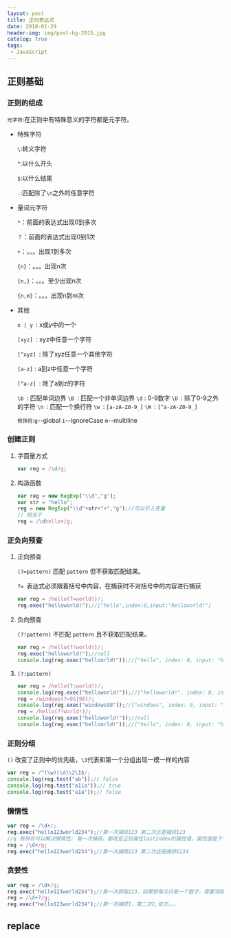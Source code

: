 ```yaml
---
layout: post
title: 正则表达式
date: 2018-01-29
header-img: img/post-bg-2015.jpg
catalog: true
tags:
 - JavaScript
---
```


## 正则基础

### 正则的组成

`元字符`:在正则中有特殊意义的字符都是元字符。

-   特殊字符

    `\`:转义字符

    `^`:以什么开头

    `$`:以什么结尾

    `.`:匹配除了`\n`之外的任意字符

-   量词元字符

    `*`：前面的表达式出现0到多次

    `？`：前面的表达式出现0到1次

    `+`：。。。出现1到多次

    `{n}`：。。。出现n次

    `{n,}`：。。。至少出现n次

    `{n,m}`：。。。出现n到m次

-   其他

    `x | y `: x或y中的一个

    `[xyz] `: xyz中任意一个字符

    `[^xyz] `: 除了xyz任意一个其他字符

    `[a-z]` : a到z中任意一个字符

    `[^a-z] `: 除了a到z的字符

    `\b `: 匹配单词边界
    `\B `: 匹配一个非单词边界
    `\d` : 0-9数字
    `\D `: 除了0-9之外的字符
    `\n `: 匹配一个换行符
    `\w `: `[a-zA-Z0-9_]`
    `\W `: `[^a-zA-Z0-9_]`

    `修饰符`:`g`--global  	`i`--ignoreCase	 `m`--multiline

### 创建正则

1.  字面量方式

    ```js
    var reg = /\d/g;
    ```

2.  构造函数

    ```js
    var reg = new RegExp("\\d","g");
    var str = "hello";
    reg = new RegExp("\\d"+str+"+","g");//可以引入变量
    // 相当于
    reg = /\dhello+/g;
    ```

### 正负向预查

1.  正向预查  

    `(?=pattern)` 匹配 `pattern` 但不获取匹配结果。

    `?= `表达式必须跟着括号中内容，在捕获时不对括号中的内容进行捕获

    ```js
    var reg = /hello(?=world!)/;
    reg.exec("helloworld!");//["hello",index:0,input:"helloworld!"]
    ```

2.  负向预查

    `(?!pattern)` 不匹配 `pattern` 且不获取匹配结果。

    ```js
    var reg = /hello(?!world!)/;
    reg.exec("helloworld!");//null
    console.log(reg.exec("helloorld!"));//["hello", index: 0, input: "helloorld!"]
    ```

3.  `(?:pattern)`

    ```js
    var reg = /hello(?:world!)/;
    console.log(reg.exec("helloworld!"));//["helloworld!", index: 0, input: "helloworld!"]
    reg = /windows(?=95|98)/;
    console.log(reg.exec("windows98"));//["windows", index: 0, input: "windows98"]
    reg = /hello(?!world!)/;
    console.log(reg.exec("helloworld!"));//null
    console.log(reg.exec("helloorld!"));//["hello", index: 0, input: "helloorld!"]
    ```

### 正则分组

`()` 改变了正则中的优先级，`\1`代表和第一个分组出现一模一样的内容

```js
var reg = /^(\w)(\d)\2\1$/;
console.log(reg.test("ab"));// false
console.log(reg.test("a11a"));// true
console.log(reg.test("a1a"));// false
```

### 懒惰性 

```js
var reg = /\d+/;
reg.exec("hello123world234");//第一次捕获123 第二次还是捕获123
//g 修饰符可以解决懒惰性: 每一次捕获，都改变正则属性lastIndex的属性值，属性值是下一次开始的索引位置；当下一次捕获时，开始的索引位置是上一次捕获的结束位置索引的下一个
reg = /\d+/g;
reg.exec("hello123world234");//第一次捕获123 第二次还是捕获1234
```

### 贪婪性

```js
var reg = /\d+/g;
reg.exec("hello123world234");//第一次获取123，如果想每次只取一个数字，需要消除贪婪性:把?加到量词元字符后边
reg = /\d+?/g;
reg.exec("hello123world234");//第一次捕获1，第二次2,依次。。。
```

## replace




